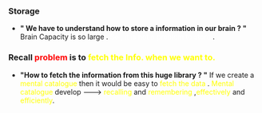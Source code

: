 ###  Storage 
-  **" We have to  understand how to store a information in our brain ? "** 
    Brain Capacity is so large . <span style="color:rgb(255, 255, 255)">So , it is not a problem to store </span>.

### Recall    <span style="color:rgb(255, 0, 0)">problem</span> is to <span style="color:rgb(255, 255, 0)">fetch the Info. when we want to.</span>
-   **"How to fetch the information from this huge library ? "**
     If we create a<span style="color:rgb(255, 255, 0)"> mental catalogue</span> then it would be easy to <span style="color:rgb(255, 255, 0)">fetch the data</span> . 
	  <span style="color:rgb(255, 255, 0)"> Mental catalogue</span> develop ---> <span style="color:rgb(255, 255, 0)">recalling</span> and <span style="color:rgb(255, 255, 0)">remembering</span> ,<span style="color:rgb(255, 255, 0)">effectively</span> and <span style="color:rgb(255, 255, 0)">efficiently</span>. 